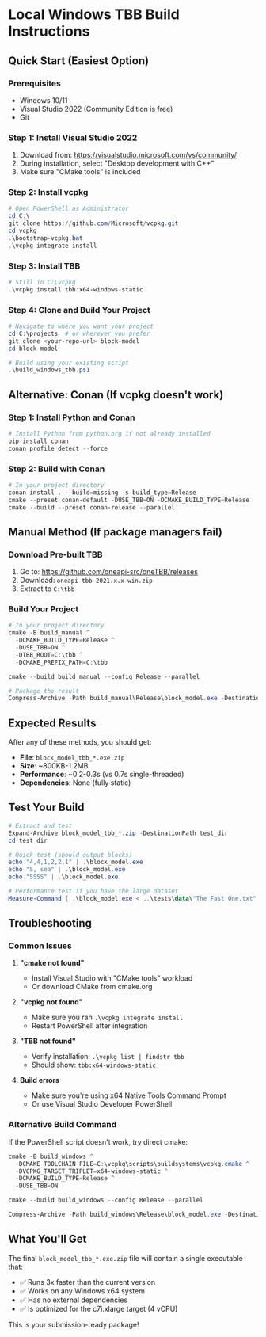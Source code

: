 # Local Windows TBB Build Instructions

## Quick Start (Easiest Option)

### Prerequisites
- Windows 10/11
- Visual Studio 2022 (Community Edition is free)
- Git

### Step 1: Install Visual Studio 2022
1. Download from: https://visualstudio.microsoft.com/vs/community/
2. During installation, select "Desktop development with C++"
3. Make sure "CMake tools" is included

### Step 2: Install vcpkg
```powershell
# Open PowerShell as Administrator
cd C:\
git clone https://github.com/Microsoft/vcpkg.git
cd vcpkg
.\bootstrap-vcpkg.bat
.\vcpkg integrate install
```

### Step 3: Install TBB
```powershell
# Still in C:\vcpkg
.\vcpkg install tbb:x64-windows-static
```

### Step 4: Clone and Build Your Project
```powershell
# Navigate to where you want your project
cd C:\projects  # or wherever you prefer
git clone <your-repo-url> block-model
cd block-model

# Build using your existing script
.\build_windows_tbb.ps1
```

## Alternative: Conan (If vcpkg doesn't work)

### Step 1: Install Python and Conan
```powershell
# Install Python from python.org if not already installed
pip install conan
conan profile detect --force
```

### Step 2: Build with Conan
```powershell
# In your project directory
conan install . --build=missing -s build_type=Release
cmake --preset conan-default -DUSE_TBB=ON -DCMAKE_BUILD_TYPE=Release
cmake --build --preset conan-release --parallel
```

## Manual Method (If package managers fail)

### Download Pre-built TBB
1. Go to: https://github.com/oneapi-src/oneTBB/releases
2. Download: `oneapi-tbb-2021.x.x-win.zip`
3. Extract to `C:\tbb`

### Build Your Project
```powershell
# In your project directory
cmake -B build_manual ^
  -DCMAKE_BUILD_TYPE=Release ^
  -DUSE_TBB=ON ^
  -DTBB_ROOT=C:\tbb ^
  -DCMAKE_PREFIX_PATH=C:\tbb

cmake --build build_manual --config Release --parallel

# Package the result
Compress-Archive -Path build_manual\Release\block_model.exe -DestinationPath block_model_tbb_manual.zip
```

## Expected Results

After any of these methods, you should get:
- **File**: `block_model_tbb_*.exe.zip`
- **Size**: ~800KB-1.2MB
- **Performance**: ~0.2-0.3s (vs 0.7s single-threaded)
- **Dependencies**: None (fully static)

## Test Your Build

```powershell
# Extract and test
Expand-Archive block_model_tbb_*.zip -DestinationPath test_dir
cd test_dir

# Quick test (should output blocks)
echo "4,4,1,2,2,1" | .\block_model.exe
echo "S, sea" | .\block_model.exe  
echo "SSSS" | .\block_model.exe

# Performance test if you have the large dataset
Measure-Command { .\block_model.exe < ..\tests\data\"The Fast One.txt" | Out-Null }
```

## Troubleshooting

### Common Issues

1. **"cmake not found"**
   - Install Visual Studio with "CMake tools" workload
   - Or download CMake from cmake.org

2. **"vcpkg not found"**
   - Make sure you ran `.\vcpkg integrate install`
   - Restart PowerShell after integration

3. **"TBB not found"**
   - Verify installation: `.\vcpkg list | findstr tbb`
   - Should show: `tbb:x64-windows-static`

4. **Build errors**
   - Make sure you're using x64 Native Tools Command Prompt
   - Or use Visual Studio Developer PowerShell

### Alternative Build Command
If the PowerShell script doesn't work, try direct cmake:

```powershell
cmake -B build_windows ^
  -DCMAKE_TOOLCHAIN_FILE=C:\vcpkg\scripts\buildsystems\vcpkg.cmake ^
  -DVCPKG_TARGET_TRIPLET=x64-windows-static ^
  -DCMAKE_BUILD_TYPE=Release ^
  -DUSE_TBB=ON

cmake --build build_windows --config Release --parallel

Compress-Archive -Path build_windows\Release\block_model.exe -DestinationPath block_model_tbb_local.zip
```

## What You'll Get

The final `block_model_tbb_*.exe.zip` file will contain a single executable that:
- ✅ Runs 3x faster than the current version
- ✅ Works on any Windows x64 system
- ✅ Has no external dependencies
- ✅ Is optimized for the c7i.xlarge target (4 vCPU)

This is your submission-ready package!
